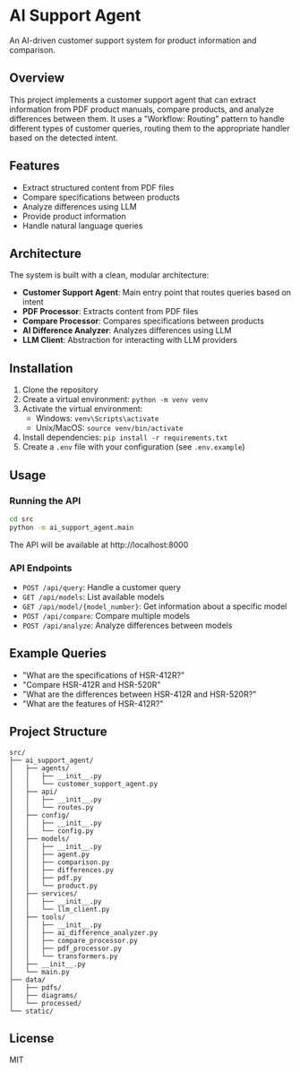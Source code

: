 # AI Support Agent

An AI-driven customer support system for product information and comparison.

## Overview

This project implements a customer support agent that can extract information from PDF product manuals, compare products, and analyze differences between them. It uses a "Workflow: Routing" pattern to handle different types of customer queries, routing them to the appropriate handler based on the detected intent.

## Features

- Extract structured content from PDF files
- Compare specifications between products
- Analyze differences using LLM
- Provide product information
- Handle natural language queries

## Architecture

The system is built with a clean, modular architecture:

- **Customer Support Agent**: Main entry point that routes queries based on intent
- **PDF Processor**: Extracts content from PDF files
- **Compare Processor**: Compares specifications between products
- **AI Difference Analyzer**: Analyzes differences using LLM
- **LLM Client**: Abstraction for interacting with LLM providers

## Installation

1. Clone the repository
2. Create a virtual environment: `python -m venv venv`
3. Activate the virtual environment:
   - Windows: `venv\Scripts\activate`
   - Unix/MacOS: `source venv/bin/activate`
4. Install dependencies: `pip install -r requirements.txt`
5. Create a `.env` file with your configuration (see `.env.example`)

## Usage

### Running the API

```bash
cd src
python -m ai_support_agent.main
```

The API will be available at http://localhost:8000

### API Endpoints

- `POST /api/query`: Handle a customer query
- `GET /api/models`: List available models
- `GET /api/model/{model_number}`: Get information about a specific model
- `POST /api/compare`: Compare multiple models
- `POST /api/analyze`: Analyze differences between models

## Example Queries

- "What are the specifications of HSR-412R?"
- "Compare HSR-412R and HSR-520R"
- "What are the differences between HSR-412R and HSR-520R?"
- "What are the features of HSR-412R?"

## Project Structure

```
src/
├── ai_support_agent/
│   ├── agents/
│   │   ├── __init__.py
│   │   └── customer_support_agent.py
│   ├── api/
│   │   ├── __init__.py
│   │   └── routes.py
│   ├── config/
│   │   ├── __init__.py
│   │   └── config.py
│   ├── models/
│   │   ├── __init__.py
│   │   ├── agent.py
│   │   ├── comparison.py
│   │   ├── differences.py
│   │   ├── pdf.py
│   │   └── product.py
│   ├── services/
│   │   ├── __init__.py
│   │   └── llm_client.py
│   ├── tools/
│   │   ├── __init__.py
│   │   ├── ai_difference_analyzer.py
│   │   ├── compare_processor.py
│   │   ├── pdf_processor.py
│   │   └── transformers.py
│   ├── __init__.py
│   └── main.py
├── data/
│   ├── pdfs/
│   ├── diagrams/
│   └── processed/
└── static/
```

## License

MIT 